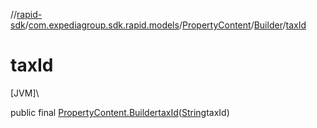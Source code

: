 //[rapid-sdk](../../../../index.md)/[com.expediagroup.sdk.rapid.models](../../index.md)/[PropertyContent](../index.md)/[Builder](index.md)/[taxId](tax-id.md)

# taxId

[JVM]\

public final [PropertyContent.Builder](index.md)[taxId](tax-id.md)([String](https://docs.oracle.com/javase/8/docs/api/java/lang/String.html)taxId)

